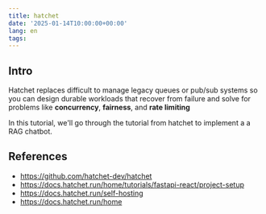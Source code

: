 ```yaml
---
title: hatchet
date: '2025-01-14T10:00:00+00:00'
lang: en
tags:
---
```


## Intro ##

Hatchet replaces difficult to manage legacy queues or pub/sub systems so you can design durable workloads that recover from failure and solve for problems like **concurrency**, **fairness**, and **rate limiting**

In this tutorial, we'll go through the tutorial from hatchet to implement a a RAG chatbot.

## References ##

* <https://github.com/hatchet-dev/hatchet>
* <https://docs.hatchet.run/home/tutorials/fastapi-react/project-setup>
* <https://docs.hatchet.run/self-hosting>
* <https://docs.hatchet.run/home>
